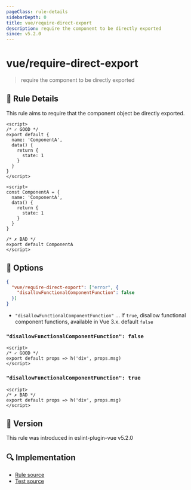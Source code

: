 ```yaml
---
pageClass: rule-details
sidebarDepth: 0
title: vue/require-direct-export
description: require the component to be directly exported
since: v5.2.0
---
```

# vue/require-direct-export

> require the component to be directly exported

## :book: Rule Details

This rule aims to require that the component object be directly exported.

<eslint-code-block :rules="{'vue/require-direct-export': ['error']}">

```vue
<script>
/* ✓ GOOD */
export default {
  name: 'ComponentA',
  data() {
    return {
      state: 1
    }
  }
}
</script>
```

</eslint-code-block>

<eslint-code-block :rules="{'vue/require-direct-export': ['error']}">

```vue
<script>
const ComponentA = {
  name: 'ComponentA',
  data() {
    return {
      state: 1
    }
  }
}

/* ✗ BAD */
export default ComponentA
</script>
```

</eslint-code-block>

## :wrench: Options

```json
{
  "vue/require-direct-export": ["error", {
    "disallowFunctionalComponentFunction": false
  }]
}
```

- `"disallowFunctionalComponentFunction"` ... If `true`, disallow functional component functions, available in Vue 3.x. default `false`

### `"disallowFunctionalComponentFunction": false`

<eslint-code-block :rules="{'vue/require-direct-export': ['error', {disallowFunctionalComponentFunction: false}]}">

```vue
<script>
/* ✓ GOOD */
export default props => h('div', props.msg)
</script>
```

</eslint-code-block>

### `"disallowFunctionalComponentFunction": true`

<eslint-code-block :rules="{'vue/require-direct-export': ['error', {disallowFunctionalComponentFunction: true}]}">

```vue
<script>
/* ✗ BAD */
export default props => h('div', props.msg)
</script>
```

</eslint-code-block>

## :rocket: Version

This rule was introduced in eslint-plugin-vue v5.2.0

## :mag: Implementation

- [Rule source](https://github.com/vuejs/eslint-plugin-vue/blob/master/lib/rules/require-direct-export.js)
- [Test source](https://github.com/vuejs/eslint-plugin-vue/blob/master/tests/lib/rules/require-direct-export.js)
